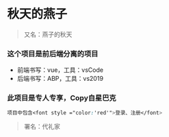 # 秋天的燕子

> 又名：燕子的秋天

### 这个项目是前后端分离的项目
* 前端书写：vue，工具：vsCode
* 后端书写：ABP，工具：vs2019
### 此项目是专人专享，Copy自星巴克

```css
项目中包含<font style ="color:'red'">登录、注册</font>
```

> 署名：代礼家 

